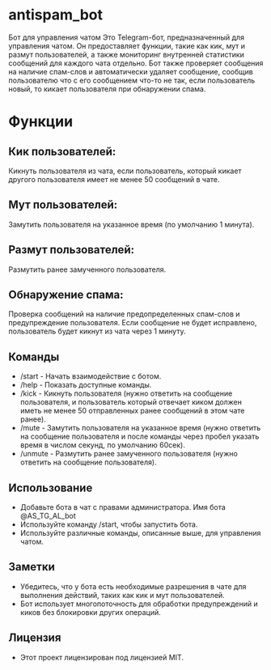 # antispam_bot
Бот для управления чатом
  Это Telegram-бот, предназначенный для управления чатом. Он предоставляет функции, такие как кик, мут и размут пользователей, а также мониторинг внутренней статистики сообщений для каждого чата отдельно. Бот также проверяет сообщения на наличие спам-слов и автоматически               удаляет сообщение, сообщив пользователю что с его сообщением что-то не так, если пользователь новый, то кикает пользователя при обнаружении спама.

# Функции
## Кик пользователей: 
  Кикнуть пользователя из чата, если пользователь, который кикает другого пользователя имеет не менее 50 сообщений в чате.
## Мут пользователей: 
  Замутить пользователя на указанное время (по умолчанию 1 минута).
## Размут пользователей:  
  Размутить ранее замученного пользователя.
## Обнаружение спама: 
  Проверка сообщений на наличие предопределенных спам-слов и предупреждение пользователя. Если сообщение не будет исправлено, пользователь будет кикнут из чата через 1 минуту.
## Команды
  * /start - Начать взаимодействие с ботом.
  * /help - Показать доступные команды.
  * /kick - Кикнуть пользователя (нужно ответить на сообщение пользователя, и пользователь который отвечает киком должен иметь не менее 50 отправленных ранее сообщений в этом чате ранее).
  * /mute - Замутить пользователя на указанное время (нужно ответить на сообщение пользователя и после команды через пробел указать время в числом секунд, по умолчанию 60сек).
  * /unmute - Размутить ранее замученного пользователя (нужно ответить на сообщение пользователя).

## Использование
  * Добавьте бота в чат с правами администратора. Имя бота @AS_TG_AL_bot
  * Используйте команду /start, чтобы запустить бота.
  * Используйте различные команды, описанные выше, для управления чатом.

## Заметки
  * Убедитесь, что у бота есть необходимые разрешения в чате для выполнения действий, таких как кик и мут пользователей.
  * Бот использует многопоточность для обработки предупреждений и киков без блокировки других операций.
## Лицензия
  * Этот проект лицензирован под лицензией MIT.
